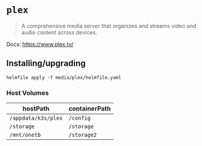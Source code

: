 # `plex`

> A comprehensive media server that organizes and streams video and audio content across devices.

Docs: https://www.plex.tv/

## Installing/upgrading

```shell
helmfile apply -f media/plex/helmfile.yaml
```

### Host Volumes

| hostPath            | containerPath |
| ------------------- | ------------- |
| `/appdata/k3s/plex` | `/config`     |
| `/storage`          | `/storage`    |
| `/mnt/onetb`        | `/storage2`   |
